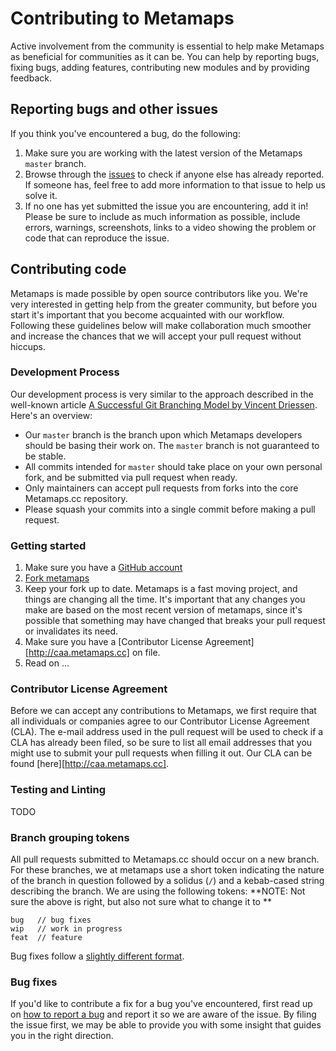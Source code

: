# Contributing to Metamaps

Active involvement from the community is essential to help make Metamaps as beneficial for communities as it can be. You can help by reporting bugs, fixing bugs, adding features, contributing new modules and by providing feedback.


## Reporting bugs and other issues

If you think you've encountered a bug, do the following:

1. Make sure you are working with the latest version of the Metamaps `master` branch.
2. Browse through the [issues][metamaps-issues] to check if
   anyone else has already reported. If someone has, feel free to add more
   information to that issue to help us solve it.
3. If no one has yet submitted the issue you are encountering, add it in! Please be sure
   to include as much information as possible, include errors, warnings,
   screenshots, links to a video showing the problem or code that can reproduce
   the issue.


## Contributing code

Metamaps is made possible by open source
contributors like you. We're very interested in getting help from the greater
community, but before you start it's important that you become acquainted with
our workflow. Following these guidelines below will make collaboration much
smoother and increase the chances that we will accept your pull request without
hiccups.


### Development Process

Our development process is very similar to the approach
described in the well-known article [A Successful Git Branching Model by Vincent
Driessen][git-branching-model]. Here's an overview:

* Our `master` branch is the branch upon which 
  Metamaps developers should be basing their work on. The `master` branch is not guaranteed to be stable.
* All commits intended for `master` should take place on your own personal
  fork, and be submitted via pull request when ready.
* Only maintainers can accept pull requests from forks into the core Metamaps.cc
  repository.
* Please squash your commits into a single commit before making a pull request.

### Getting started

1. Make sure you have a [GitHub account](https://github.com/signup/free)
2. [Fork metamaps][fork-metamaps]
3. Keep your fork up to date. Metamaps is a fast moving project, and things are
   changing all the time. It's important that any changes you make are based on
   the most recent version of metamaps, since it's possible that something may
   have changed that breaks your pull request or invalidates its need.
4. Make sure you have a [Contributor License Agreement][http://caa.metamaps.cc] on file.
5. Read on ...


### Contributor License Agreement

Before we can accept any contributions to Metamaps, we first require that all
individuals or companies agree to our Contributor License Agreement (CLA). The e-mail
address used in the pull request will be used to check if a CLA has already been
filed, so be sure to list all email addresses that you might use to submit your
pull requests when filling it out. Our CLA can be found [here][http://caa.metamaps.cc].

### Testing and Linting

TODO


### Branch grouping tokens

All pull requests submitted to Metamaps.cc should occur on a new branch. For these
branches, we at metamaps use a short token indicating the nature of the branch in
question followed by a solidus (`/`) and a kebab-cased string describing the
branch. We are using the following tokens:
**NOTE: Not sure the above is right, but also not sure what to change it to **

    bug   // bug fixes
    wip   // work in progress
    feat  // feature

Bug fixes follow a [slightly different format](#bug-fixes).

### Bug fixes

If you'd like to contribute a fix for a bug you've encountered, first read up on
[how to report a bug](#reporting-bugs-and-other-issues) and report it so we are
aware of the issue. By filing the issue first, we may be able to provide you
with some insight that guides you in the right direction.

[metamaps-issues]: https://github.com/metamaps/metamaps_gen002/issues
[git-branching-model]: http://nvie.com/posts/a-successful-git-branching-model/
[fork-metamaps]: https://github.com/metamaps/metamaps_gen002/fork
[cla]: http://metamaps.cc/cla
